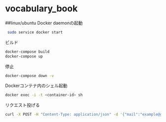 # vocabulary_book 

##linux/ubuntu
Docker daemonの起動
```bash
 sudo service docker start
```

ビルド
```bash
docker-compose build
docker-compose up
```

停止
```bash
docker-compose down -v
```

Dockerコンテナ内のシェル起動
```bash
docker exec -i -t <container-id> sh
```

リクエスト投げる
```bash
curl -X POST -H "Content-Type: application/json" -d '{"mail":"example@gmail.com","password":"password"}' localhost:80/signup
```
